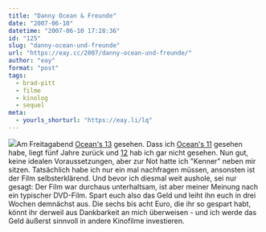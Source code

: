 ```yaml
---
title: "Danny Ocean & Freunde"
date: "2007-06-10"
datetime: "2007-06-10 17:28:36"
id: "125"
slug: "danny-ocean-und-freunde"
url: "https://eay.cc/2007/danny-ocean-und-freunde/"
author: "eay"
format: "post"
tags:
  - brad-pitt
  - filme
  - kinolog
  - sequel
meta:
  - yourls_shorturl: "https://eay.li/lq"
---
```


![](/uploads/2007/oceans13.jpg)Am Freitagabend [Ocean's 13](http://www.imdb.com/title/tt0496806/) gesehen. Dass ich [Ocean's 11](http://www.amazon.de/exec/obidos/ASIN/B00005V961/eayznet-21) gesehen habe, liegt fünf Jahre zurück und [12](http://www.amazon.de/exec/obidos/ASIN/B000776HFI/eayznet-21) hab ich gar nicht gesehen. Nun gut, keine idealen Voraussetzungen, aber zur Not hatte ich "Kenner" neben mir sitzen. Tatsächlich habe ich nur ein mal nachfragen müssen, ansonsten ist der Film selbsterklärend. Und bevor ich diesmal weit aushole, sei nur gesagt: Der Film war durchaus unterhaltsam, ist aber meiner Meinung nach ein typischer DVD-Film. Spart euch also das Geld und leiht ihn euch in drei Wochen demnächst aus. Die sechs bis acht Euro, die ihr so gespart habt, könnt ihr derweil aus Dankbarkeit an mich überweisen - und ich werde das Geld äußerst sinnvoll in andere Kinofilme investieren.
